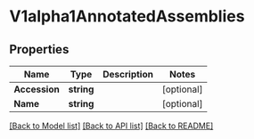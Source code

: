 # V1alpha1AnnotatedAssemblies

## Properties

Name | Type | Description | Notes
------------ | ------------- | ------------- | -------------
**Accession** | **string** |  | [optional] 
**Name** | **string** |  | [optional] 

[[Back to Model list]](../README.md#documentation-for-models) [[Back to API list]](../README.md#documentation-for-api-endpoints) [[Back to README]](../README.md)


